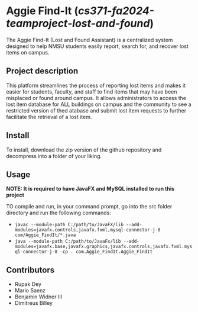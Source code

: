 # Aggie Find-It   (*cs371-fa2024-teamproject-lost-and-found*)

The Aggie Find-It (Lost and Found Assistant) is a centralized system designed to help NMSU students easily report, search for, and recover lost items on campus.

## Project description

This platform streamlines the process of reporting lost items and makes it easier for students, faculty, and staff to find items that may have been misplaced or found around campus. It allows administrators to access the lost item database for ALL buildings on campus and the community to see a restricted version of thed atabase and submit lost item requests to further facilitate the retrieval of a lost item.

## Install

To install, download the zip version of the github repository and decompress into a folder of your liking. 

## Usage

**NOTE: It is required to have JavaFX and MySQL installed to run this project**

TO compile and run, in your command prompt, go into the src folder directory and run the following commands:
- `javac --module-path C:/path/to/JavaFX/lib --add-modules=javafx.controls,javafx.fxml,mysql-connector-j-8 com/Aggie_FindIt/*.java`
- `java --module-path C:/path/to/JavaFx/lib --add-modules=javafx.base,javafx.graphics,javafx.controls,javafx.fxml.mysql-connector-j-8 -cp . com.Aggie_FindIt.Aggie_FindIt`

## Contributors

- Rupak Dey
- Mario Saenz
- Benjamin Widner III
- Dimitreus Billey




